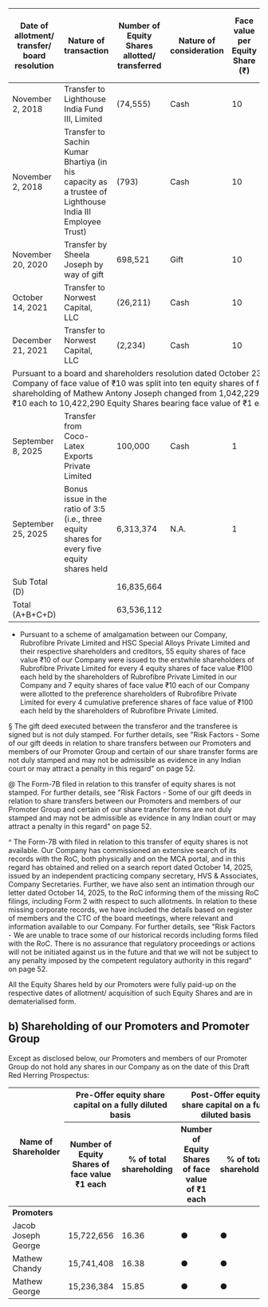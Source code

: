 <table><thead><tr><th>Date of allotment/ transfer/ board resolution</th><th>Nature of transaction</th><th>Number of Equity Shares allotted/ transferred</th><th>Nature of consideration</th><th>Face value per Equity Share (₹)</th><th>Issue price/ transfer price per Equity Share (₹)</th><th>Percentage of the pre- Offer Equity Share capital (%)</th><th>Percentage of the post- Offer Equity Share capital (%)</th></tr></thead><tbody><tr><td>November 2, 2018</td><td>Transfer to Lighthouse India Fund III, Limited</td><td>(74,555)</td><td>Cash</td><td>10</td><td>1,267.27</td><td>(0.78)</td><td>●</td></tr><tr><td>November 2, 2018</td><td>Transfer to Sachin Kumar Bhartiya (in his capacity as a trustee of Lighthouse India III Employee Trust)</td><td>(793)</td><td>Cash</td><td>10</td><td>1,267.27</td><td>(0.01)</td><td>●</td></tr><tr><td>November 20, 2020</td><td>Transfer by Sheela Joseph by way of gift</td><td>698,521</td><td>Gift</td><td>10</td><td>N.A.</td><td>7.31</td><td>●</td></tr><tr><td>October 14, 2021</td><td>Transfer to Norwest Capital, LLC</td><td>(26,211)</td><td>Cash</td><td>10</td><td>3,907.19</td><td>(0.27)</td><td>●</td></tr><tr><td>December 21, 2021</td><td>Transfer to Norwest Capital, LLC</td><td>(2,234)</td><td>Cash</td><td>10</td><td>3,907.19</td><td>(0.02)</td><td>●</td></tr><tr><td colspan="8">Pursuant to a board and shareholders resolution dated October 23, 2024, each equity share of our Company of face value of ₹10 was split into ten equity shares of face value of ₹1 each. Accordingly, the shareholding of Mathew Antony Joseph changed from 1,042,229 equity shares bearing face value of ₹10 each to 10,422,290 Equity Shares bearing face value of ₹1 each.</td></tr><tr><td>September 8, 2025</td><td>Transfer from Coco-Latex Exports Private Limited</td><td>100,000</td><td>Cash</td><td>1</td><td>72</td><td>0.10</td><td>●</td></tr><tr><td>September 25, 2025</td><td>Bonus issue in the ratio of 3:5 (i.e., three equity shares for every five equity shares held</td><td>6,313,374</td><td>N.A.</td><td>1</td><td>N.A.</td><td>6.60</td><td>●</td></tr><tr><td>Sub Total (D)</td><td></td><td>16,835,664</td><td></td><td></td><td></td><td>17.61</td><td>●</td></tr><tr><td>Total (A+B+C+D)</td><td></td><td>63,536,112</td><td></td><td></td><td></td><td>66.45</td><td>●</td></tr></tbody></table>

* Pursuant to a scheme of amalgamation between our Company, Rubrofibre Private Limited and HSC Special Alloys Private Limited and their respective shareholders and creditors, 55 equity shares of face value ₹10 of our Company were issued to the erstwhile shareholders of Rubrofibre Private Limited for every 4 equity shares of face value ₹100 each held by the shareholders of Rubrofibre Private Limited in our Company and 7 equity shares of face value ₹10 each of our Company were allotted to the preference shareholders of Rubrofibre Private Limited for every 4 cumulative preference shares of face value of ₹100 each held by the shareholders of Rubrofibre Private Limited.

§ The gift deed executed between the transferor and the transferee is signed but is not duly stamped. For further details, see "Risk Factors - Some of our gift deeds in relation to share transfers between our Promoters and members of our Promoter Group and certain of our share transfer forms are not duly stamped and may not be admissible as evidence in any Indian court or may attract a penalty in this regard" on page 52.

@ The Form-7B filed in relation to this transfer of equity shares is not stamped. For further details, see "Risk Factors - Some of our gift deeds in relation to share transfers between our Promoters and members of our Promoter Group and certain of our share transfer forms are not duly stamped and may not be admissible as evidence in any Indian court or may attract a penalty in this regard" on page 52.

^ The Form-7B with filed in relation to this transfer of equity shares is not available. Our Company has commissioned an extensive search of its records with the RoC, both physically and on the MCA portal, and in this regard has obtained and relied on a search report dated October 14, 2025, issued by an independent practicing company secretary, HVS & Associates, Company Secretaries. Further, we have also sent an intimation through our letter dated October 14, 2025, to the RoC informing them of the missing RoC filings, including Form 2 with respect to such allotments. In relation to these missing corporate records, we have included the details based on register of members and the CTC of the board meetings, where relevant and information available to our Company. For further details, see "Risk Factors - We are unable to trace some of our historical records including forms filed with the RoC. There is no assurance that regulatory proceedings or actions will not be initiated against us in the future and that we will not be subject to any penalty imposed by the competent regulatory authority in this regard" on page 52.

All the Equity Shares held by our Promoters were fully paid-up on the respective dates of allotment/ acquisition of such Equity Shares and are in dematerialised form.

## b) Shareholding of our Promoters and Promoter Group

Except as disclosed below, our Promoters and members of our Promoter Group do not hold any shares in our Company as on the date of this Draft Red Herring Prospectus:

<table><thead><tr><th rowspan="2">Name of Shareholder</th><th colspan="2">Pre-Offer equity share capital on a fully diluted basis</th><th colspan="2">Post-Offer equity share capital on a fully diluted basis</th></tr><tr><th>Number of Equity Shares of face value ₹1 each</th><th>% of total shareholding</th><th>Number of Equity Shares of face value of ₹1 each</th><th>% of total shareholding</th></tr></thead><tbody><tr><td colspan="5"><strong>Promoters</strong></td></tr><tr><td>Jacob Joseph George</td><td>15,722,656</td><td>16.36</td><td>●</td><td>●</td></tr><tr><td>Mathew Chandy</td><td>15,741,408</td><td>16.38</td><td>●</td><td>●</td></tr><tr><td>Mathew George</td><td>15,236,384</td><td>15.85</td><td>●</td><td>●</td></tr></tbody></table>